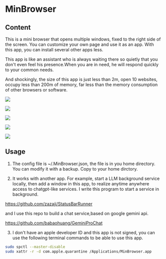 # MinBrowser

## Content

This is a mini browser that opens multiple windows, fixed to the right side of the screen. You can customize your own page and use it as an app. With this app, you can install several other apps less. 

This app is like an assistant who is always waiting there so quietly that you don't even feel his presence.When you are in need, he will respond quickly to your common needs.

And shockingly, the size of this app is just less than 2m, open 10 websites, occupy less than 200m of memory, far less than the memory consumption of other browsers or software.

![](images/image1.png)


![](images/image2.png)


![](images/image3.png)


![](images/image4.png)


![](images/image5.png)


## Usage

1. The config file is ~/.MinBrowser.json, the file is in you home directory. You can modify it with a backup. Copy to your home dirctory.

2. It works with another app. For example,  start a LLM background service locally, then add a window in this app, to realize anytime anywhere access to chatgpt-like services.
I write this program to start a service in background.

https://github.com/zazaji/StatusBarRunner

and I use this repo to build a chat service,based on google gemini api.

https://github.com/babaohuang/GeminiProChat


3. I don't have an apple developer ID  and this app is not signed, you can use the following terminal commands to be able to use this app.

```bash
sudo spctl --master-disable
sudo xattr -r -d com.apple.quarantine /Applications/MinBrowser.app
```


